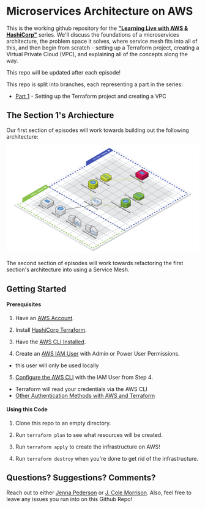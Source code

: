 # Microservices Architecture on AWS

This is the working github repository for the [**"Learning Live with AWS & HashiCorp"**](https://www.youtube.com/watch?v=UAH3CkWrNmo) series. We'll discuss the foundations of a microservices architecture, the problem space it solves, where service mesh fits into all of this, and then begin from scratch - setting up a Terraform project, creating a Virtual Private Cloud (VPC), and explaining all of the concepts along the way.

This repo will be updated after each episode!

This repo is split into branches, each representing a part in the series:

- [Part 1](https://github.com/hashicorp/microservices-architecture-on-aws/tree/part-1) - Setting up the Terraform project and creating a VPC

## The Section 1's Archiecture

Our first section of episodes will work towards building out the following architecture:

![Microservices Architectur on AWS Section 1](images/section-1-architecture.png)

The second section of episodes will work towards refactoring the first section's architecture into using a Service Mesh.

## Getting Started

#### Prerequisites

1. Have an [AWS Account](https://aws.amazon.com/).

2. Install [HashiCorp Terraform](https://www.terraform.io/downloads).

3. Have the [AWS CLI Installed](https://docs.aws.amazon.com/cli/latest/userguide/getting-started-install.html).

4. Create an [AWS IAM User](https://docs.aws.amazon.com/IAM/latest/UserGuide/getting-started_create-admin-group.html) with Admin or Power User Permissions.
  - this user will only be used locally

5. [Configure the AWS CLI](https://docs.aws.amazon.com/cli/latest/userguide/cli-chap-configure.html) with the IAM User from Step 4.
  - Terraform will read your credentials via the AWS CLI 
  - [Other Authentication Methods with AWS and Terraform](https://registry.terraform.io/providers/hashicorp/aws/latest/docs#authentication)

#### Using this Code

1. Clone this repo to an empty directory.

2. Run `terraform plan` to see what resources will be created.

3. Run `terraform apply` to create the infrastructure on AWS!

4. Run `terraform destroy` when you're done to get rid of the infrastructure.

## Questions?  Suggestions?  Comments?

Reach out to either [Jenna Pederson](https://twitter.com/jennapederson) or [J. Cole Morrison](https://twitter.com/JColeMorrison).  Also, feel free to leave any issues you run into on this Github Repo!